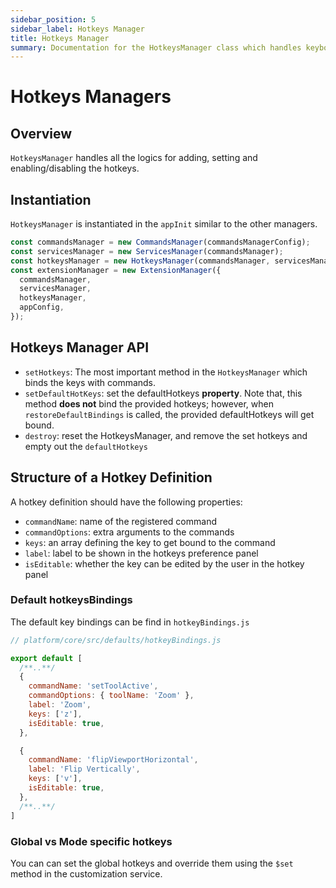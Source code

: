 ```yaml
---
sidebar_position: 5
sidebar_label: Hotkeys Manager
title: Hotkeys Manager
summary: Documentation for the HotkeysManager class which handles keyboard shortcut bindings to commands, allowing configuration of global and mode-specific keyboard shortcuts with user customization capabilities.
---
```

# Hotkeys Managers

## Overview
`HotkeysManager` handles all the logics for adding, setting and enabling/disabling
the hotkeys.



## Instantiation
`HotkeysManager` is instantiated in the `appInit` similar to the other managers.

```js
const commandsManager = new CommandsManager(commandsManagerConfig);
const servicesManager = new ServicesManager(commandsManager);
const hotkeysManager = new HotkeysManager(commandsManager, servicesManager);
const extensionManager = new ExtensionManager({
  commandsManager,
  servicesManager,
  hotkeysManager,
  appConfig,
});
```




## Hotkeys Manager API

- `setHotkeys`: The most important method in the `HotkeysManager` which binds the keys with commands.
- `setDefaultHotKeys`: set the defaultHotkeys **property**. Note that, this method **does not** bind the provided hotkeys; however, when `restoreDefaultBindings`
is called, the provided defaultHotkeys will get bound.
- `destroy`: reset the HotkeysManager, and remove the set hotkeys and empty out the `defaultHotkeys`



## Structure of a Hotkey Definition
A hotkey definition should have the following properties:

- `commandName`: name of the registered command
- `commandOptions`: extra arguments to the commands
- `keys`: an array defining the key to get bound to the command
- `label`: label to be shown in the hotkeys preference panel
- `isEditable`: whether the key can be edited by the user in the hotkey panel


### Default hotkeysBindings
The default key bindings can be find in `hotkeyBindings.js`

```js
// platform/core/src/defaults/hotkeyBindings.js

export default [
  /**..**/
  {
    commandName: 'setToolActive',
    commandOptions: { toolName: 'Zoom' },
    label: 'Zoom',
    keys: ['z'],
    isEditable: true,
  },

  {
    commandName: 'flipViewportHorizontal',
    label: 'Flip Vertically',
    keys: ['v'],
    isEditable: true,
  },
  /**..**/
]
```


### Global vs Mode specific hotkeys

You can can set the global hotkeys and override them using the `$set` method
in the customization service.
